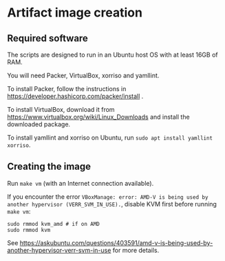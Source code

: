 # Artifact image creation

## Required software

The scripts are designed to run in an Ubuntu host OS with at least 16GB of RAM.

You will need Packer, VirtualBox, xorriso and yamllint.

To install Packer, follow the instructions in https://developer.hashicorp.com/packer/install .

To install VirtualBox, download it from https://www.virtualbox.org/wiki/Linux_Downloads and install the downloaded package.

To install yamllint and xorriso on Ubuntu, run `sudo apt install yamllint xorriso`.

## Creating the image

Run `make vm` (with an Internet connection available).

If you encounter the error `VBoxManage: error: AMD-V is being used by another hypervisor (VERR_SVM_IN_USE).`, disable KVM first before running `make vm`:
```
sudo rmmod kvm_amd # if on AMD
sudo rmmod kvm
```
See https://askubuntu.com/questions/403591/amd-v-is-being-used-by-another-hypervisor-verr-svm-in-use for more details.
